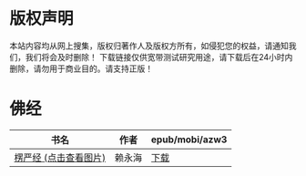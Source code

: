 # 版权声明

本站内容均从网上搜集，版权归著作人及版权方所有，如侵犯您的权益，请通知我们，我们将会及时删除！ 下载链接仅供宽带测试研究用途，请下载后在24小时内删除，请勿用于商业目的。请支持正版！

# 佛经

| 书名 | 作者 | epub/mobi/azw3 |
| --- | --- | --- |
| [楞严经 (点击查看图片)](https://www.dushupai.com/attachment/2024/06/04/57fb68f34488cfab.jpg) | 赖永海 | [下载](https://url89.ctfile.com/f/31084289-1357022248-843010?p=8866) |

